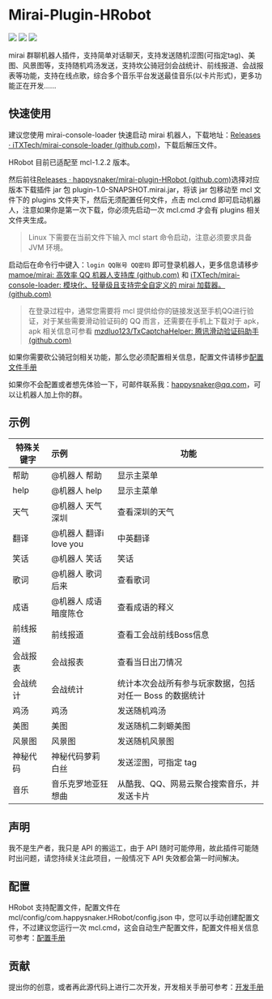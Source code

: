# Mirai-Plugin-HRobot

![](https://github.com/ShrBox/ACGPro/workflows/Java%20CI%20with%20Gradle/badge.svg)  ![](https://img.shields.io/badge/Author-Happysnaker-green.svg)  ![](https://img.shields.io/badge/Name-HRobot-green.svg)

mirai 群聊机器人插件，支持简单对话聊天，支持发送随机涩图(可指定tag)、美图、风景图等，支持随机鸡汤发送，支持坎公骑冠剑会战统计、前线报道、会战报表等功能，支持在线点歌，综合多个音乐平台发送最佳音乐(以卡片形式)，更多功能正在开发......

## 快速使用

建议您使用 mirai-console-loader 快速启动 mirai 机器人，下载地址：[Releases · iTXTech/mirai-console-loader (github.com)](https://github.com/iTXTech/mirai-console-loader/releases)，下载后解压文件。

HRobot 目前已适配至 mcl-1.2.2 版本。

然后前往[Releases · happysnaker/mirai-plugin-HRobot (github.com)](https://github.com/happysnaker/mirai-plugin-HRobot/releases)选择对应版本下载插件 jar 包 plugin-1.0-SNAPSHOT.mirai.jar，将该 jar 包移动至 mcl 文件下的 plugins 文件夹下，然后无须配置任何文件，点击 mcl.cmd 即可启动机器人，注意如果你是第一次下载，你必须先启动一次 mcl.cmd 才会有 plugins 相关文件夹生成。

> Linux 下需要在当前文件下输入 mcl start 命令启动，注意必须要求具备 JVM 环境。

启动后在命令行中键入：`login QQ账号 QQ密码` 即可登录机器人，更多信息请移步[mamoe/mirai: 高效率 QQ 机器人支持库 (github.com)](https://github.com/mamoe/mirai) 和  [iTXTech/mirai-console-loader: 模块化、轻量级且支持完全自定义的 mirai 加载器。 (github.com)](https://github.com/iTXTech/mirai-console-loader)

> 在登录过程中，通常您需要将 mcl 提供给你的链接发送至手机QQ进行验证，对于某些需要滑动验证码的 QQ 而言，还需要在手机上下载对于 apk，apk 相关信息可参看 [mzdluo123/TxCaptchaHelper: 腾讯滑动验证码助手 (github.com)](https://github.com/mzdluo123/TxCaptchaHelper)

如果你需要砍公骑冠剑相关功能，那么您必须配置相关信息，配置文件请移步[配置文件手册](https://github.com/happysnaker/mirai-plugin-HRobot/blob/master/CONFIG.md)

如果你不会配置或者想先体验一下，可邮件联系我：happysnaker@qq.com，可以让机器人加上你的群。

## 示例

| 特殊关键字 | 示例                   | 功能                                                     |
| ---------- | :--------------------- | -------------------------------------------------------- |
| 帮助       | @机器人 帮助           | 显示主菜单                                               |
| help       | @机器人 help           | 显示主菜单                                               |
| 天气       | @机器人 天气深圳       | 查看深圳的天气                                           |
| 翻译       | @机器人 翻译i love you | 中英翻译                                                 |
| 笑话       | @机器人 笑话           | 笑话                                                     |
| 歌词       | @机器人 歌词后来       | 查看歌词                                                 |
| 成语       | @机器人 成语暗度陈仓   | 查看成语的释义                                           |
| 前线报道   | 前线报道               | 查看工会战前线Boss信息                                   |
| 会战报表   | 会战报表               | 查看当日出刀情况                                         |
| 会战统计   | 会战统计               | 统计本次会战所有参与玩家数据，包括对任一 Boss 的数据统计 |
| 鸡汤       | 鸡汤                   | 发送随机鸡汤                                             |
| 美图       | 美图                   | 发送随机二刺螈美图                                       |
| 风景图     | 风景图                 | 发送随机风景图                                           |
| 神秘代码   | 神秘代码萝莉 白丝      | 发送涩图，可指定 tag                                     |
| 音乐       | 音乐克罗地亚狂想曲     | 从酷我、QQ、网易云聚合搜索音乐，并发送卡片               |

## 声明

我不是生产者，我只是 API 的搬运工，由于 API 随时可能停用，故此插件可能随时出问题，请您持续关注此项目，一般情况下 API 失效都会第一时间解决。

## 配置

HRobot 支持配置文件，配置文件在 mcl/config/com.happysnaker.HRobot/config.json 中，您可以手动创建配置文件，不过建议您运行一次 mcl.cmd，这会自动生产配置文件，配置文件相关信息可参考：[配置手册](https://github.com/happysnaker/mirai-plugin-HRobot/blob/master/CONFIG.md)

## 贡献

提出你的创意，或者再此源代码上进行二次开发，开发相关手册可参考：[开发手册](https://github.com/happysnaker/mirai-plugin-HRobot/blob/master/CONFIG.md)

